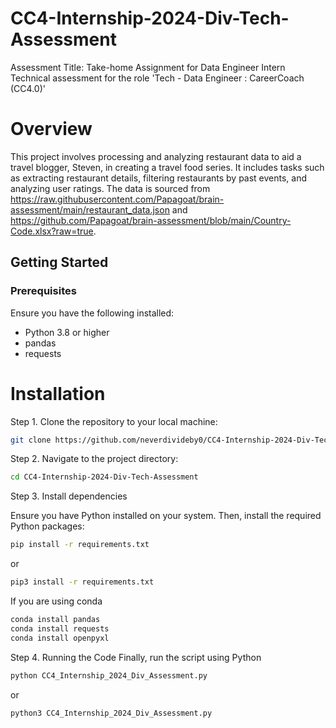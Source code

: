 # CC4-Internship-2024-Div-Tech-Assessment
Assessment Title: Take-home Assignment for Data Engineer Intern
Technical assessment for the role 'Tech - Data Engineer : CareerCoach (CC4.0)'


# Overview

This project involves processing and analyzing restaurant data to aid a travel blogger, Steven, in creating a travel food series. It includes tasks such as extracting restaurant details, filtering restaurants by past events, and analyzing user ratings. The data is sourced from https://raw.githubusercontent.com/Papagoat/brain-assessment/main/restaurant_data.json and https://github.com/Papagoat/brain-assessment/blob/main/Country-Code.xlsx?raw=true.

## Getting Started

### Prerequisites
Ensure you have the following installed:
- Python 3.8 or higher
- pandas
- requests


# Installation
Step 1. Clone the repository to your local machine:
```bash
git clone https://github.com/neverdivideby0/CC4-Internship-2024-Div-Tech-Assessment.git
```
Step 2. Navigate to the project directory:
```bash
cd CC4-Internship-2024-Div-Tech-Assessment
```

Step 3. Install dependencies

Ensure you have Python installed on your system.
Then, install the required Python packages:
```bash
pip install -r requirements.txt
```
or
```bash
pip3 install -r requirements.txt
```
If you are using conda
```bash
conda install pandas
conda install requests
conda install openpyxl
```

Step 4. Running the Code
Finally, run the script using Python
```bash
python CC4_Internship_2024_Div_Assessment.py
```
or
```bash
python3 CC4_Internship_2024_Div_Assessment.py
```

